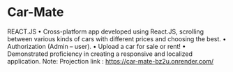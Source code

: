 # Car-Mate
REACT.JS
•	Cross-platform app developed using React.JS, scrolling between various kinds of cars with different prices and choosing the best.
•	Authorization (Admin – user).
•	Upload a car for sale or rent!
•	Demonstrated proficiency in creating a responsive and localized application.
Note: Projection link : https://car-mate-bz2u.onrender.com/ 
